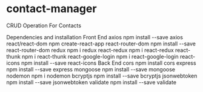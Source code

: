# contact-manager
CRUD Operation For Contacts 


Dependencies and installation
Front End
axios npm install --save axios
react/react-dom npm create-react-app
react-router-dom npm install --save react-router-dom
redux npm i redux
react-redux npm i react-redux
react-thunk npm i react-thunk
react-google-login npm i react-google-login
react-icons npm install --save react-icons
Back End
cors npm install cors
express npm install --save express
mongoose npm install --save mongoose
nodemon npm i nodemon
bcryptjs npm install --save bcryptjs
jsonwebtoken npm install --save jsonwebtoken
validate npm install --save validate

